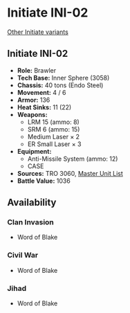 # Initiate INI-02

[Other Initiate variants](../initiate.md)

## Initiate INI-02
- **Role:** Brawler
- **Tech Base:** Inner Sphere (3058)
- **Chassis:** 40 tons (Endo Steel)
- **Movement:** 4 / 6
- **Armor:** 136
- **Heat Sinks:** 11 (22)
- **Weapons:**
  - LRM 15 (ammo: 8)
  - SRM 6 (ammo: 15)
  - Medium Laser × 2
  - ER Small Laser × 3
- **Equipment:**
  - Anti-Missile System (ammo: 12)
  - CASE
- **Sources:** TRO 3060, [Master Unit List](http://masterunitlist.info/Unit/Details/1620/initiate-ini-02)
- **Battle Value:** 1036

## Availability

### Clan Invasion
- Word of Blake

### Civil War
- Word of Blake

### Jihad
- Word of Blake

